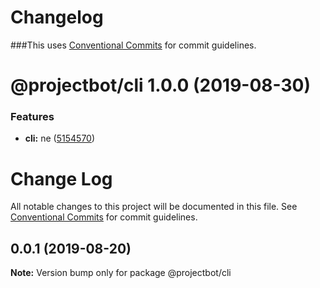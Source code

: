 # Changelog

###This uses [Conventional Commits](https://conventionalcommits.org) for commit guidelines.

# @projectbot/cli 1.0.0 (2019-08-30)


### Features

* **cli:** ne ([5154570](https://github.com/atiltedtree/projectbot/commit/5154570))

# Change Log

All notable changes to this project will be documented in this file.
See [Conventional Commits](https://conventionalcommits.org) for commit guidelines.

## 0.0.1 (2019-08-20)

**Note:** Version bump only for package @projectbot/cli
